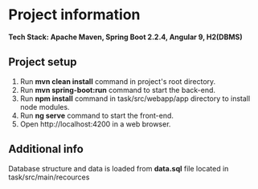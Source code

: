 # Project information

<strong>Tech Stack: Apache Maven, Spring Boot 2.2.4, Angular 9, H2(DBMS)</strong>

<h2>Project setup</h2>

1. Run <strong>mvn clean install</strong> command in project's root directory.
2. Run <strong>mvn spring-boot:run</strong> command to start the back-end.
3. Run <strong>npm install</strong> command in task/src/webapp/app directory to install node modules.
4. Run <strong>ng serve</strong> command to start the front-end.
5. Open http://localhost:4200 in a web browser.

<h2>Additional info</h2>

Database structure and data is loaded from <strong>data.sql</strong> file located in task/src/main/recources
